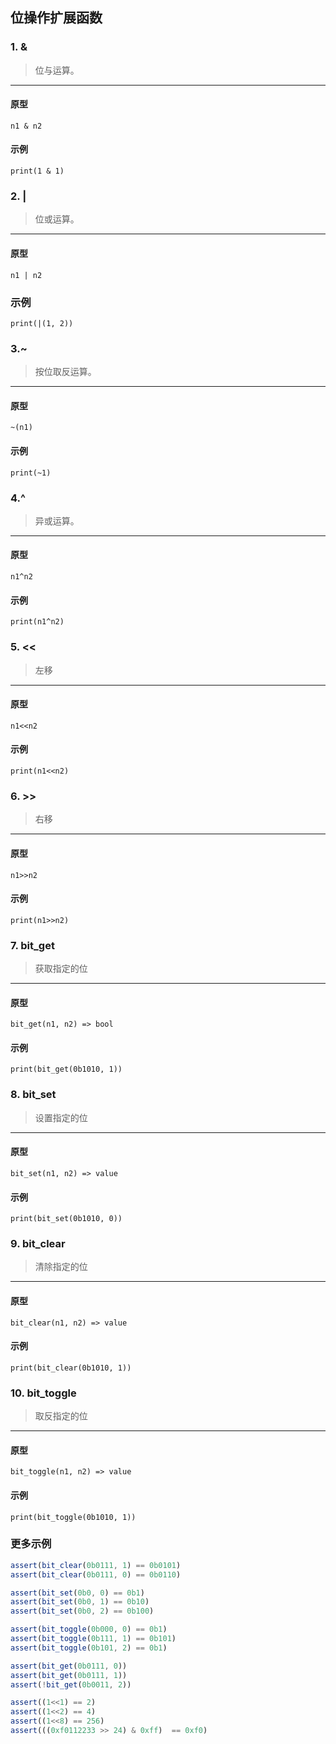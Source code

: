 ﻿## 位操作扩展函数

### 1. &

> 位与运算。
----------------------------

#### 原型

```
n1 & n2
```

#### 示例

```
print(1 & 1)
```

### 2. |

> 位或运算。
----------------------------

#### 原型

```
n1 | n2
```

### 示例

```
print(|(1, 2))
```

### 3.~

> 按位取反运算。
----------------------------

#### 原型

```
~(n1)
```

#### 示例

```
print(~1)
```

### 4.^

> 异或运算。
----------------------------

#### 原型

```
n1^n2
```

#### 示例

```
print(n1^n2)
```

### 5. <<

> 左移
----------------------------

#### 原型

```
n1<<n2
```

#### 示例

```
print(n1<<n2)
```

### 6. >>

> 右移
----------------------------

#### 原型

```
n1>>n2
```

#### 示例

```
print(n1>>n2)
```

### 7. bit_get

> 获取指定的位
----------------------------

#### 原型

```
bit_get(n1, n2) => bool
```

#### 示例

```
print(bit_get(0b1010, 1))
```

### 8. bit_set

> 设置指定的位
----------------------------

#### 原型

```
bit_set(n1, n2) => value
```

#### 示例

```
print(bit_set(0b1010, 0))
```

### 9. bit_clear

> 清除指定的位
----------------------------

#### 原型

```
bit_clear(n1, n2) => value
```

#### 示例

```
print(bit_clear(0b1010, 1))
```

### 10. bit_toggle

> 取反指定的位
----------------------------

#### 原型

```
bit_toggle(n1, n2) => value
```

#### 示例

```
print(bit_toggle(0b1010, 1))
```

### 更多示例

```js
assert(bit_clear(0b0111, 1) == 0b0101)
assert(bit_clear(0b0111, 0) == 0b0110)

assert(bit_set(0b0, 0) == 0b1)
assert(bit_set(0b0, 1) == 0b10)
assert(bit_set(0b0, 2) == 0b100)

assert(bit_toggle(0b000, 0) == 0b1)
assert(bit_toggle(0b111, 1) == 0b101)
assert(bit_toggle(0b101, 2) == 0b1)

assert(bit_get(0b0111, 0))
assert(bit_get(0b0111, 1))
assert(!bit_get(0b0011, 2))

assert((1<<1) == 2)
assert((1<<2) == 4)
assert((1<<8) == 256)
assert(((0xf0112233 >> 24) & 0xff)  == 0xf0)
```
